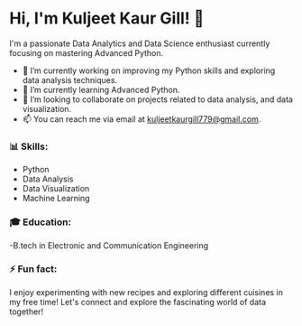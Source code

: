 # Hi, I'm Kuljeet Kaur Gill! 👋

I'm a passionate Data Analytics and Data Science enthusiast currently focusing on mastering Advanced Python.

- 🔭 I’m currently working on improving my Python skills and exploring data analysis techniques.
- 🌱 I’m currently learning Advanced Python.
- 👯 I’m looking to collaborate on projects related to data analysis, and data visualization.
- 📫 You can reach me via email at kuljeetkaurgill779@gmail.com.

### 📊 Skills:
- Python
- Data Analysis
- Data Visualization
- Machine Learning

### 🎓 Education:
-B.tech in Electronic and Communication Engineering

### ⚡ Fun fact:
I enjoy experimenting with new recipes and exploring different cuisines in my free time!
Let's connect and explore the fascinating world of data together!
